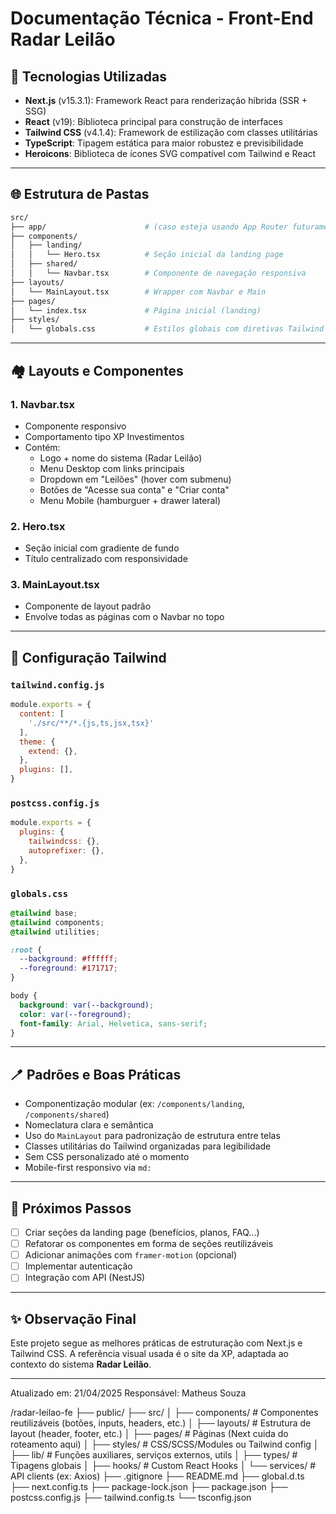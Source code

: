 # Documentação Técnica - Front-End Radar Leilão

## 🚀 Tecnologias Utilizadas

- **Next.js** (v15.3.1): Framework React para renderização híbrida (SSR + SSG)
- **React** (v19): Biblioteca principal para construção de interfaces
- **Tailwind CSS** (v4.1.4): Framework de estilização com classes utilitárias
- **TypeScript**: Tipagem estática para maior robustez e previsibilidade
- **Heroicons**: Biblioteca de ícones SVG compatível com Tailwind e React

---

## 🌐 Estrutura de Pastas

```bash
src/
├── app/                      # (caso esteja usando App Router futuramente)
├── components/
│   ├── landing/
│   │   └── Hero.tsx          # Seção inicial da landing page
│   ├── shared/
│   │   └── Navbar.tsx        # Componente de navegação responsiva
├── layouts/
│   └── MainLayout.tsx        # Wrapper com Navbar e Main
├── pages/
│   └── index.tsx             # Página inicial (landing)
├── styles/
│   └── globals.css           # Estilos globais com diretivas Tailwind
```

---

## 🏘️ Layouts e Componentes

### 1. **Navbar.tsx**
- Componente responsivo
- Comportamento tipo XP Investimentos
- Contém:
  - Logo + nome do sistema (Radar Leilão)
  - Menu Desktop com links principais
  - Dropdown em "Leilões" (hover com submenu)
  - Botões de "Acesse sua conta" e "Criar conta"
  - Menu Mobile (hamburguer + drawer lateral)

### 2. **Hero.tsx**
- Seção inicial com gradiente de fundo
- Título centralizado com responsividade

### 3. **MainLayout.tsx**
- Componente de layout padrão
- Envolve todas as páginas com o Navbar no topo

---

## 📄 Configuração Tailwind

### `tailwind.config.js`
```js
module.exports = {
  content: [
    './src/**/*.{js,ts,jsx,tsx}'
  ],
  theme: {
    extend: {},
  },
  plugins: [],
}
```

### `postcss.config.js`
```js
module.exports = {
  plugins: {
    tailwindcss: {},
    autoprefixer: {},
  },
}
```

### `globals.css`
```css
@tailwind base;
@tailwind components;
@tailwind utilities;

:root {
  --background: #ffffff;
  --foreground: #171717;
}

body {
  background: var(--background);
  color: var(--foreground);
  font-family: Arial, Helvetica, sans-serif;
}
```

---

## 🪥 Padrões e Boas Práticas

- Componentização modular (ex: `/components/landing`, `/components/shared`)
- Nomeclatura clara e semântica
- Uso do `MainLayout` para padronização de estrutura entre telas
- Classes utilitárias do Tailwind organizadas para legibilidade
- Sem CSS personalizado até o momento
- Mobile-first responsivo via `md:`

---

## 🔧 Próximos Passos

- [ ] Criar seções da landing page (benefícios, planos, FAQ...)
- [ ] Refatorar os componentes em forma de seções reutilizáveis
- [ ] Adicionar animações com `framer-motion` (opcional)
- [ ] Implementar autenticação
- [ ] Integração com API (NestJS)

---

## ✨ Observação Final
Este projeto segue as melhores práticas de estruturação com Next.js e Tailwind CSS. A referência visual usada é o site da XP, adaptada ao contexto do sistema **Radar Leilão**.

---

Atualizado em: 21/04/2025
Responsável: Matheus Souza


/radar-leilao-fe
├── public/
├── src/
│   ├── components/      # Componentes reutilizáveis (botões, inputs, headers, etc.)
│   ├── layouts/         # Estrutura de layout (header, footer, etc.)
│   ├── pages/           # Páginas (Next cuida do roteamento aqui)
│   ├── styles/          # CSS/SCSS/Modules ou Tailwind config
│   ├── lib/             # Funções auxiliares, serviços externos, utils
│   ├── types/           # Tipagens globais
│   ├── hooks/           # Custom React Hooks
│   └── services/        # API clients (ex: Axios)
├── .gitignore
├── README.md
├── global.d.ts
├── next.config.ts
├── package-lock.json
├── package.json
├── postcss.config.js
├── tailwind.config.ts
└── tsconfig.json

